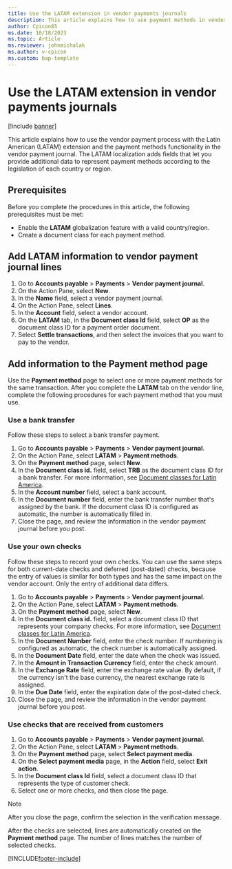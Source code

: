 ```yaml
---
title: Use the LATAM extension in vendor payments journals
description: This article explains how to use payment methods in vendor payments.
author: Cpicon85 
ms.date: 10/18/2023 
ms.topic: Article
ms.reviewer: johnmichalak
ms.author: v-cpicon 
ms.custom: bap-template
---
```


# Use the LATAM extension in vendor payments journals

[!include [banner](../../includes/banner.md)]

This article explains how to use the vendor payment process with the Latin American (LATAM) extension and the payment methods functionality in the vendor payment journal. The LATAM localization adds fields that let you provide additional data to represent payment methods according to the legislation of each country or region.

## Prerequisites

Before you complete the procedures in this article, the following prerequisites must be met:

- Enable the **LATAM** globalization feature with a valid country/region.
- Create a document class for each payment method.

## Add LATAM information to vendor payment journal lines

1. Go to **Accounts payable** \> **Payments** \> **Vendor payment journal**.
2. On the Action Pane, select **New**.
3. In the **Name** field, select a vendor payment journal.
4. On the Action Pane, select **Lines**.
5. In the **Account** field, select a vendor account.
6. On the **LATAM** tab, in the **Document class Id** field, select **OP** as the document class ID for a payment order document.
7. Select **Settle transactions**, and then select the invoices that you want to pay to the vendor.

## Add information to the Payment method page

Use the **Payment method** page to select one or more payment methods for the same transaction. After you complete the **LATAM** tab on the vendor line, complete the following procedures for each payment method that you must use.

### Use a bank transfer

Follow these steps to select a bank transfer payment.

1. Go to **Accounts payable** \> **Payments** \> **Vendor payment journal**.
2. On the Action Pane, select **LATAM** \> **Payment methods**.
3. On the **Payment method** page, select **New**.
4. In the **Document class id.** field, select **TRB** as the document class ID for a bank transfer. For more information, see [Document classes for Latin America](ltm-core-document-class.md).
5. In the **Account number** field, select a bank account.
6. In the **Document number** field, enter the bank transfer number that's assigned by the bank. If the document class ID is configured as automatic, the number is automatically filled in.
7. Close the page, and review the information in the vendor payment journal before you post.

### Use your own checks

Follow these steps to record your own checks. You can use the same steps for both current-date checks and deferred (post-dated) checks, because the entry of values is similar for both types and has the same impact on the vendor account. Only the entry of additional data differs.

1. Go to **Accounts payable** \> **Payments** \> **Vendor payment journal**.
2. On the Action Pane, select **LATAM** \> **Payment methods**.
3. On the **Payment method** page, select **New**.
4. In the **Document class id.** field, select a document class ID that represents your company checks. For more information, see [Document classes for Latin America](ltm-core-document-class.md).
5. In the **Document Number** field, enter the check number. If numbering is configured as automatic, the check number is automatically assigned.
6. In the **Document Date** field, enter the date when the check was issued.
7. In the **Amount in Transaction Currency** field, enter the check amount.
8. In the **Exchange Rate** field, enter the exchange rate value. By default, if the currency isn't the base currency, the nearest exchange rate is assigned.
9. In the **Due Date** field, enter the expiration date of the post-dated check.
10. Close the page, and review the information in the vendor payment journal before you post.

### Use checks that are received from customers

1. Go to **Accounts payable** \> **Payments** \> **Vendor payment journal**.
2. On the Action Pane, select **LATAM** \> **Payment methods**.
3. On the **Payment method** page, select **Select payment media**.
4. On the **Select payment media** page, in the **Action** field, select **Exit action**.
5. In the **Document class Id** field, select a document class ID that represents the type of customer check.
6. Select one or more checks, and then close the page.

> [!NOTE]
> After you close the page, confirm the selection in the verification message.

After the checks are selected, lines are automatically created on the **Payment method** page. The number of lines matches the number of selected checks.

[!INCLUDE[footer-include](../../../includes/footer-banner.md)]
